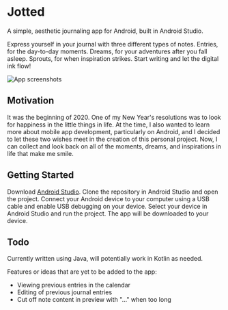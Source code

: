 # Jotted

A simple, aesthetic journaling app for Android, built in Android Studio.

Express yourself in your journal with three different types of notes. Entries, for the day-to-day moments. Dreams, for your adventures after you fall asleep. Sprouts, for when inspiration strikes. Start writing and let the digital ink flow!

![App screenshots](https://user-images.githubusercontent.com/32988308/81129309-e6588b80-8f11-11ea-8c6a-5d6b32fdf35b.png)

## Motivation

It was the beginning of 2020. One of my New Year's resolutions was to look for happiness in the little things in life. At the time, I also wanted to learn more about mobile app development, particularly on Android, and I decided to let these two wishes meet in the creation of this personal project. Now, I can collect and look back on all of the moments, dreams, and inspirations in life that make me smile.

## Getting Started

Download [Android Studio](https://developer.android.com/studio). Clone the repository in Android Studio and open the project. 
Connect your Android device to your computer using a USB cable and enable USB debugging on your device. 
Select your device in Android Studio and run the project. The app will be downloaded to your device.

## Todo

Currently written using Java, will potentially work in Kotlin as needed.

Features or ideas that are yet to be added to the app:

* Viewing previous entries in the calendar
* Editing of previous journal entries
* Cut off note content in preview with "..." when too long
